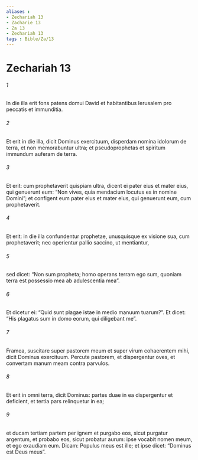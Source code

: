 ```yaml
---
aliases : 
- Zechariah 13
- Zacharie 13
- Za 13
- Zechariah 13
tags : Bible/Za/13
---
```


# Zechariah 13

###### 1
In die illa erit fons patens domui David et habitantibus Ierusalem pro peccatis et immunditia. 
###### 2
Et erit in die illa, dicit Dominus exercituum, disperdam nomina idolorum de terra, et non memorabuntur ultra; et pseudoprophetas et spiritum immundum auferam de terra. 
###### 3
Et erit: cum prophetaverit quispiam ultra, dicent ei pater eius et mater eius, qui genuerunt eum: “Non vives, quia mendacium locutus es in nomine Domini”; et configent eum pater eius et mater eius, qui genuerunt eum, cum prophetaverit. 
###### 4
Et erit: in die illa confundentur prophetae, unusquisque ex visione sua, cum prophetaverit; nec operientur pallio saccino, ut mentiantur, 
###### 5
sed dicet: “Non sum propheta; homo operans terram ego sum, quoniam terra est possessio mea ab adulescentia mea”. 
###### 6
Et dicetur ei: “Quid sunt plagae istae in medio manuum tuarum?”. Et dicet: “His plagatus sum in domo eorum, qui diligebant me”.
###### 7
Framea, suscitare super pastorem meum et super virum cohaerentem mihi, dicit Dominus exercituum. Percute pastorem, et dispergentur oves, et convertam manum meam contra parvulos.
###### 8
Et erit in omni terra, dicit Dominus: partes duae in ea dispergentur et deficient, et tertia pars relinquetur in ea;
###### 9
et ducam tertiam partem per ignem et purgabo eos, sicut purgatur argentum, et probabo eos, sicut probatur aurum: ipse vocabit nomen meum, et ego exaudiam eum. Dicam: Populus meus est ille; et ipse dicet: “Dominus est Deus meus”.
